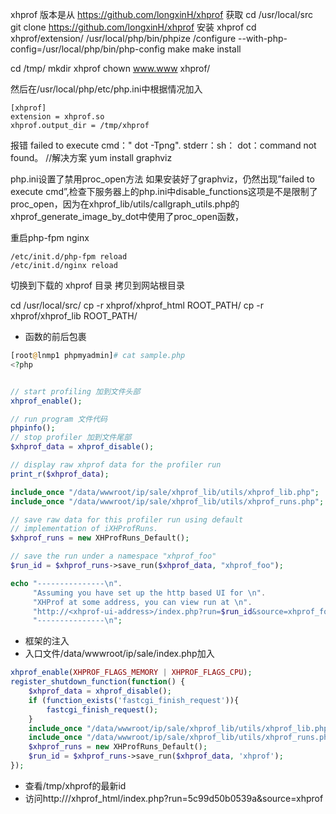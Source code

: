  xhprof 版本是从 https://github.com/longxinH/xhprof 获取
cd /usr/local/src
git clone https://github.com/longxinH/xhprof
安装 xhprof
cd xhprof/extension/
/usr/local/php/bin/phpize
/configure --with-php-config=/usr/local/php/bin/php-config
make
make install

cd /tmp/
mkdir xhprof
chown www.www xhprof/

然后在/usr/local/php/etc/php.ini中根据情况加入

```
[xhprof]
extension = xhprof.so
xhprof.output_dir = /tmp/xhprof
```

报错
failed to execute cmd：" dot -Tpng". stderr：sh： dot：command not found。
//解决方案
yum install graphviz

php.ini设置了禁用proc_open方法
如果安装好了graphviz，仍然出现”failed to execute cmd”,检查下服务器上的php.ini中disable_functions这项是不是限制了proc_open，因为在xhprof_lib/utils/callgraph_utils.php的xhprof_generate_image_by_dot中使用了proc_open函数， 

重启php-fpm nginx
```
/etc/init.d/php-fpm reload
/etc/init.d/nginx reload
```


切换到下载的 xhprof 目录 拷贝到网站根目录

cd /usr/local/src/
cp -r xhprof/xhprof_html  ROOT_PATH/
cp -r xhprof/xhprof_lib ROOT_PATH/


- 函数的前后包裹 

``` php
[root@lnmp1 phpmyadmin]# cat sample.php 
<?php


// start profiling 加到文件头部
xhprof_enable();

// run program 文件代码
phpinfo();
// stop profiler 加到文件尾部
$xhprof_data = xhprof_disable();

// display raw xhprof data for the profiler run
print_r($xhprof_data);

include_once "/data/wwwroot/ip/sale/xhprof_lib/utils/xhprof_lib.php";
include_once "/data/wwwroot/ip/sale/xhprof_lib/utils/xhprof_runs.php";

// save raw data for this profiler run using default
// implementation of iXHProfRuns.
$xhprof_runs = new XHProfRuns_Default();

// save the run under a namespace "xhprof_foo"
$run_id = $xhprof_runs->save_run($xhprof_data, "xhprof_foo");

echo "---------------\n".
     "Assuming you have set up the http based UI for \n".
     "XHProf at some address, you can view run at \n".
     "http://<xhprof-ui-address>/index.php?run=$run_id&source=xhprof_foo\n".
     "---------------\n";
```

- 框架的注入
- 入口文件/data/wwwroot/ip/sale/index.php加入

```php
xhprof_enable(XHPROF_FLAGS_MEMORY | XHPROF_FLAGS_CPU);
register_shutdown_function(function() {
    $xhprof_data = xhprof_disable();
    if (function_exists('fastcgi_finish_request')){
        fastcgi_finish_request();
    }
    include_once "/data/wwwroot/ip/sale/xhprof_lib/utils/xhprof_lib.php";
    include_once "/data/wwwroot/ip/sale/xhprof_lib/utils/xhprof_runs.php";
    $xhprof_runs = new XHProfRuns_Default();
    $run_id = $xhprof_runs->save_run($xhprof_data, 'xhprof');
});
```
- 查看/tmp/xhprof的最新id
- 访问http://<host>/xhprof_html/index.php?run=5c99d50b0539a&source=xhprof